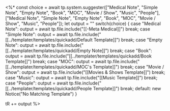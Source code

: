 <%*
const choice = await tp.system.suggester(["Medical Note", "Simple Note", "Empty Note", "Book", "MOC", "Movie / Show", "Music", "People"], ["Medical Note", "Simple Note", "Empty Note", "Book", "MOC", "Movie / Show", "Music", "People"]);
let output = ""
switch(choice) {
    case "Medical Note":
        output = await tp.file.include("[[-Meta Medical]]")
        break;
    case "Simple Note":
		output = await tp.file.include("[[../templater/templates/quickadd/Default Template]]")
		break;
    case "Empty Note":
	   output = await tp.file.include("[[../templater/templates/quickadd/Empty Note]]")
	   break;
    case "Book":
		output = await tp.file.include("[[../templater/templates/quickadd/Book Template]]")
		break;
    case "MOC":
        output = await tp.file.include("[[../templater/templates/quickadd/MOC's Template]]")
        break;
    case "Movie / Show":
	   output = await tp.file.include("[[Movies & Shows Template]]")
	   break;
    case "Music":
        output = await tp.file.include("[[Music Template]]")
        break;
    case "People":
	   output = await tp.file.include("[[../templater/templates/quickadd/People Template]]")
	   break;
    default:
        new Notice("No Matching Template")
}
   
tR += output
%>